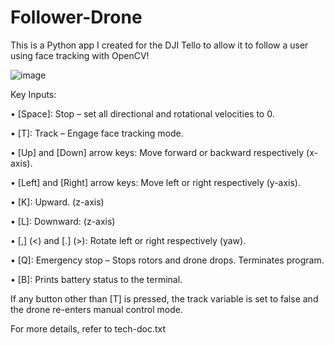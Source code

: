 # Follower-Drone

This is a Python app I created for the DJI Tello to allow it to follow a user using face tracking with OpenCV!

![image](https://github.com/Ali-Qasim/Follower-Drone/blob/main/Drone.gif)

Key Inputs:

• [Space]: Stop – set all directional and rotational velocities to 0.

• [T]: Track – Engage face tracking mode.

• [Up] and [Down] arrow keys: Move forward or backward respectively (x-axis).

• [Left] and [Right] arrow keys: Move left or right respectively (y-axis).

• [K]: Upward. (z-axis)

• [L]: Downward: (z-axis)

• [,] (<) and [.] (>): Rotate left or right respectively (yaw).

• [Q]: Emergency stop – Stops rotors and drone drops. Terminates program.

• [B]: Prints battery status to the terminal.

If any button other than [T] is pressed, the track variable is set to false and the drone re-enters manual control mode. 

For more details, refer to tech-doc.txt
